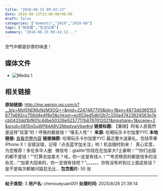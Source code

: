 ```yaml
---
title: "2018-08-15 09:42:12"
date: 2018-08-15T13:00:00+08:00
draft: false
categories: ["moments","2018","2018-08"]
tags: ["朋友圈","生活记录"]
summary: "2018-08-15 09:42:12..."
---
```


空气中都是钞票的味道！

## 媒体文件

- ![Media 1](/Moments/photos/2018-08-15/201808150942120.jpg)

## 相关链接

**原始链接:** http://mp.weixin.qq.com/s?__biz=MzI5NDMzNzM3OQ==&mid=2247487705&idx=1&sn=4873dd365153877a692cc756d4e4f8e5&chksm=ec653ed5db12b7c330a47423624563e7ecb0433dd1bf601c4dbe50328e5257717b8787612021&mpshare=1&scene=2&srcid=0815nGuWP84ARV2NtedvwVbw#rd
**链接标题:** 【重磅】阿省人民竟然是这样”炫富“的！呼吸的都是钱！”壕无人性“！
**来源:** 吃喝玩乐卡尔加里YYC
**本地链接:** [查看完整内容](/link_content/2018/08/2018-08-15-3/link_content/)
**链接摘要:** 吃喝玩乐卡尔加里YYC 最近要大送豪礼，包括苹果 iPhone X！没错没错，记得『点击蓝字加关注』哟！机会随时到来！  真心实意，为您推荐！多伦多华人圈   微信号：gtalife“你现在在加拿大?土豪啊！”“你们出国的都不差钱！”“打算去加拿大？哇，你一定是有钱人！”“考虑移民的都是钱多的没处花…”“加拿大回来的，你一定很有钱吧？”。。。。。。你有没有听到过上面这些话？是不是每次都被问尴尬无比...
**包含图片:** 55 张

---

**帖子类型:** 3
**用户名:** chenxueyuan001
**处理时间:** 2025/8/28 21:39:14